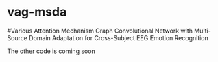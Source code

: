 # vag-msda
#Various Attention Mechanism Graph Convolutional Network with Multi-Source Domain Adaptation for Cross-Subject EEG Emotion Recognition


The other code is coming soon
